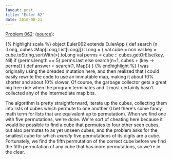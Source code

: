 ```yaml
---
layout: post
title: "Euler 62"
date: 2010-08-21
---
```


[Problem 062]\: (<a href="http://github.com/samskivert/euler-scala/raw/master/Euler062.scala">source</a>):

{% highlight scala %}
object Euler062 extends EulerApp {
  def search (n :Long, cubes :Map[Long,List[Long]]) :Long = {
    val cube = n*n*n
    val key = cube.toString.sortWith(_>_).toLong
    val perms = cube :: cubes.getOrElse(key, Nil)
    if (perms.length == 5) perms.last
    else search(n+1, cubes + (key -> perms))
  }
  def answer = search(1, Map())
}
{% endhighlight %}
I was originally using the dreaded mutation here, and then realized that I could easily rewrite the code to use an immutable map, making it about 10% shorter and about 10% slower. Of course, the garbage collector gets a great big free ride when the program terminates and it most certainly hasn't collected any of the intermediate map bits.

The algorithm is pretty straightforward, iterate up the cubes, collecting them into lists of cubes which permute to one another (I bet there's some fancy math term for lists that are equivalent up to permutation). When we find one with five permutations, we're done. We're sort of cheating here because it would be possible to find a cube that permutes to four other seen cubes, but also permutes to as yet unseen cubes, and the problem asks for the smallest cube for which <em>exactly</em> five permutations of its digits are a cube. Fortunately, we find the fifth permutation of the correct cube before we find the fifth permutation of any cube that has more permutations, so we're in the clear.


[Problem 062]: http://projecteuler.net/index.php?section=problems&id=62
